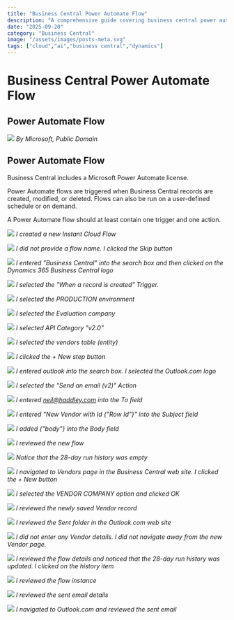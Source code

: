 ```yaml
---
title: "Business Central Power Automate Flow"
description: "A comprehensive guide covering business central power automate flow"
date: "2025-09-20"
category: "Business Central"
image: "/assets/images/posts-meta.svg"
tags: ["cloud","ai","business central","dynamics"]
---
```


# Business Central Power Automate Flow

## Power Automate Flow

![](/assets/images/businesscentralpowerautomateflow/dynamics365-color.svg)
*By Microsoft, Public Domain*


## Power Automate Flow

Business Central includes a Microsoft Power Automate license.

Power Automate flows are triggered when Business Central records are created, modified, or deleted. Flows can also be run on a user-defined schedule or on demand.

A Power Automate flow should at least contain one trigger and one action.

![](/assets/images/businesscentralpowerautomateflow/screen-shot-2024-01-03-at-12.30.00-pm-1836x1132.png)
*I created a new Instant Cloud Flow*

![](/assets/images/businesscentralpowerautomateflow/screen-shot-2024-01-03-at-12.30.31-pm-1836x1128.png)
*I did not provide a flow name. I clicked the Skip button*

![](/assets/images/businesscentralpowerautomateflow/screen-shot-2024-01-03-at-12.30.57-pm-1836x1128.png)
*I entered "Business Central" into the search box and then clicked on the Dynamics 365 Business Central logo*

![](/assets/images/businesscentralpowerautomateflow/screen-shot-2024-01-03-at-12.31.16-pm-1836x1129.png)
*I selected the "When a record is created" Trigger.*

![](/assets/images/businesscentralpowerautomateflow/screen-shot-2024-01-03-at-12.31.33-pm-1836x988.png)
*I selected the PRODUCTION environment*

![](/assets/images/businesscentralpowerautomateflow/screen-shot-2024-01-03-at-12.31.46-pm-1836x872.png)
*I selected the Evaluation company*

![](/assets/images/businesscentralpowerautomateflow/screen-shot-2024-01-03-at-12.32.00-pm-1836x1130.png)
*I selected API Category "v2.0"*

![](/assets/images/businesscentralpowerautomateflow/screen-shot-2024-01-03-at-12.32.16-pm-1836x1134.png)
*I selected the vendors table (entity)*

![](/assets/images/businesscentralpowerautomateflow/screen-shot-2024-01-03-at-12.32.29-pm-1836x907.png)
*I clicked the + New step button*

![](/assets/images/businesscentralpowerautomateflow/screen-shot-2024-01-03-at-12.32.47-pm-1836x1132.png)
*I entered outlook into the search box. I selected the Outlook.com logo*

![](/assets/images/businesscentralpowerautomateflow/screen-shot-2024-01-03-at-12.32.59-pm-1836x1136.png)
*I selected the "Send an email (v2)" Action*

![](/assets/images/businesscentralpowerautomateflow/screen-shot-2024-01-03-at-12.33.29-pm-1836x1136.png)
*I entered neil@haddley.com into the To field*

![](/assets/images/businesscentralpowerautomateflow/screen-shot-2024-01-03-at-12.34.19-pm-1836x1132.png)
*I entered "New Vendor with Id {"Row Id"}" into the Subject field*

![](/assets/images/businesscentralpowerautomateflow/screen-shot-2024-01-03-at-12.34.38-pm-1836x1127.png)
*I added {"body"} into the Body field*

![](/assets/images/businesscentralpowerautomateflow/screen-shot-2024-01-03-at-12.35.09-pm-1836x774.png)
*I reviewed the new flow*

![](/assets/images/businesscentralpowerautomateflow/screen-shot-2024-01-03-at-12.35.22-pm-1836x1133.png)
*Notice that the 28-day run history was empty*

![](/assets/images/businesscentralpowerautomateflow/screen-shot-2024-01-03-at-12.35.34-pm-1836x674.png)
*I navigated to Vendors page in the Business Central web site. I clicked the + New button*

![](/assets/images/businesscentralpowerautomateflow/screen-shot-2024-01-03-at-12.35.43-pm-1836x1015.png)
*I selected the VENDOR COMPANY option and clicked OK*

![](/assets/images/businesscentralpowerautomateflow/screen-shot-2024-01-03-at-12.35.55-pm-1836x1133.png)
*I reviewed the newly saved Vendor record*

![](/assets/images/businesscentralpowerautomateflow/screen-shot-2024-01-03-at-12.37.02-pm-1836x1133.png)
*I reviewed the Sent folder in the Outlook.com web site*

![](/assets/images/businesscentralpowerautomateflow/screen-shot-2024-01-03-at-12.37.36-pm-1836x1137.png)
*I did not enter any Vendor details. I did not navigate away from the new Vendor page.*

![](/assets/images/businesscentralpowerautomateflow/screen-shot-2024-01-03-at-12.37.45-pm-1836x1133.png)
*I reviewed the flow details and noticed that the 28-day run history was updated. I clicked on the history item*

![](/assets/images/businesscentralpowerautomateflow/screen-shot-2024-01-03-at-12.37.59-pm-1836x1125.png)
*I reviewed the flow instance*

![](/assets/images/businesscentralpowerautomateflow/screen-shot-2024-01-03-at-12.40.34-pm-1836x1132.png)
*I reviewed the sent email details*

![](/assets/images/businesscentralpowerautomateflow/screen-shot-2024-01-03-at-12.40.54-pm-1836x1131.png)
*I navigated to Outlook.com and reviewed the sent email*
